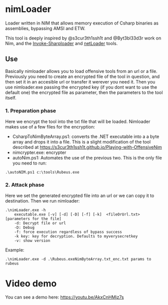 # nimLoader
Loader written in NIM that allows memory execution of Csharp binaries as assemblies, bypassing AMSI and ETW.

This tool is deeply inspired by @s3cur3th1ssh1t and @Byt3bl33d3r work on Nim, and the  [Invoke-Sharploader](https://github.com/S3cur3Th1sSh1t/Invoke-SharpLoader) and [netLoader](https://github.com/Flangvik/NetLoader) tools.

## Use
Basically nimloader allows you to load offensive tools from an url or a file.
Previously you need to create an encrypted file of the tool in question, and then set it in an accesible url or transfer it werever you need it.
Then you use nimloader.exe passing the encrypted key (if you dont want to use the default one) the encrypted file as parameter, then the parameters to the tool itself.

### 1. Preparation phase
Here we encrypt the tool into the txt file that will be loaded.
Nimloader makes use of a few files for the encryption:
- CsharpToNimByteArray.ps1: converts the .NET executable into a a byte array and drops it into a file. This is a slight modification of the tool described at https://s3cur3th1ssh1t.github.io/Playing-with-OffensiveNim
- nimcrypter.exe: encrypter
- autoNim.ps1: Automates the use of the previous two. This is the only file you need to run:
```psh
.\autoNIM.ps1 c:\tools\Rubeus.exe
```

### 2. Attack phase
Here we set the generated encrypted file into an url or we can copy it to destination. Then we run nimloader:

```psh
.\nimLoader.exe -h
    executable.exe [-v] [-d] [-D] [-f] [-k]  <fileOrUrl.txt> [parameters for the file]
    -d: Decrypt file or url
    -D: Debug
    -f: force execution regardless of bypass success
    -k key: key for decryption. Defaults to myverysecretkey
    -v: show version
```
Example:
```psh
.\nimLoader.exe -d .\Rubeus.exeNimByteArray.txt_enc.txt params to rubeus
```

# Video demo
You can see a demo here:
https://youtu.be/AkxCnHMjz7s
